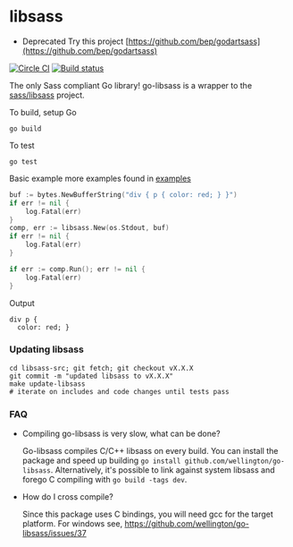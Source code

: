 libsass
=========

* Deprecated
Try this project [https://github.com/bep/godartsass](https://github.com/bep/godartsass)

[![Circle CI](https://circleci.com/gh/wellington/go-libsass.svg?style=svg)](https://circleci.com/gh/wellington/go-libsass) [![Build status](https://ci.appveyor.com/api/projects/status/uhl4swbb2r7lcfpc/branch/master?svg=true)](https://ci.appveyor.com/project/drewwells/go-libsass/branch/master)

The only Sass compliant Go library! go-libsass is a wrapper to the [sass/libsass](http://github.com/sass/libsass) project.

To build, setup Go

    go build

To test

    go test

Basic example more examples found in [examples](examples)

```go
buf := bytes.NewBufferString("div { p { color: red; } }")
if err != nil {
	log.Fatal(err)
}
comp, err := libsass.New(os.Stdout, buf)
if err != nil {
	log.Fatal(err)
}

if err := comp.Run(); err != nil {
	log.Fatal(err)
}
```

Output
```
div p {
  color: red; }
```

### Updating libsass

```
cd libsass-src; git fetch; git checkout vX.X.X
git commit -m "updated libsass to vX.X.X"
make update-libsass
# iterate on includes and code changes until tests pass
```

### FAQ

* Compiling go-libsass is very slow, what can be done?

    Go-libsass compiles C/C++ libsass on every build. You can install the package and speed up building `go install github.com/wellington/go-libsass`. Alternatively, it's possible to link against system libsass and forego C compiling with `go build -tags dev`.

* How do I cross compile?

    Since this package uses C bindings, you will need gcc for the target platform. For windows see, https://github.com/wellington/go-libsass/issues/37

